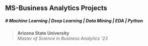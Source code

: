## MS-Business Analytics Projects
##### # Machine Learning | Deep Learning | Data Mining | EDA | Python
> **Arizona State University** <br/>
*Master of Science in Business Analytics '23* 
